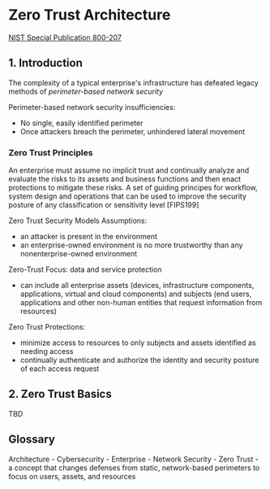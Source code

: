 # Zero Trust Architecture
[NIST Special Publication 800-207](https://nvlpubs.nist.gov/nistpubs/SpecialPublications/NIST.SP.800-207.pdf)

## 1. Introduction
The complexity of a typical enterprise's infrastructure has defeated legacy methods of *perimeter-based network security*

Perimeter-based network security insufficiencies:
- No single, easily identified perimeter
- Once attackers breach the perimeter, unhindered lateral movement

### Zero Trust Principles
An enterprise must assume no implicit trust and continually analyze and evaluate the risks to its assets and business functions and then enact protections to mitigate these risks.
A set of guiding principes for workflow, system design and operations that can be used to improve the security posture of any classification or sensitivity level [FIPS199]

Zero Trust Security Models Assumptions:
- an attacker is present in the environment
- an enterprise-owned environment is no more trustworthy than any nonenterprise-owned environment

Zero-Trust Focus: data and service protection
- can include all enterprise assets (devices, infrastructure components, applications, virtual and cloud components) and subjects (end users, applications and other non-human entities that request information from resources)

Zero Trust Protections:
- minimize access to resources to only subjects and assets identified as needing access
- continually authenticate and authorize the identity and security posture of each access request

## 2. Zero Trust Basics
TBD

## Glossary
Architecture - 
Cybersecurity - 
Enterprise -
Network Security - 
Zero Trust - a concept that changes defenses from static, network-based perimeters to focus on users, assets, and resources

